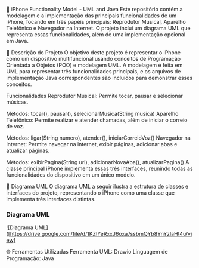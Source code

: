 📱 iPhone Functionality Model - UML and Java
Este repositório contém a modelagem e a implementação das principais funcionalidades de um iPhone, focando em três papéis principais: Reprodutor Musical, Aparelho Telefônico e Navegador na Internet. O projeto inclui um diagrama UML que representa essas funcionalidades, além de uma implementação opcional em Java.

📑 Descrição do Projeto
O objetivo deste projeto é representar o iPhone como um dispositivo multifuncional usando conceitos de Programação Orientada a Objetos (POO) e modelagem UML. A modelagem é feita em UML para representar três funcionalidades principais, e os arquivos de implementação Java correspondentes são incluídos para demonstrar esses conceitos.

Funcionalidades
Reprodutor Musical: Permite tocar, pausar e selecionar músicas.

Métodos: tocar(), pausar(), selecionarMusica(String musica)
Aparelho Telefônico: Permite realizar e atender chamadas, além de iniciar o correio de voz.

Métodos: ligar(String numero), atender(), iniciarCorreioVoz()
Navegador na Internet: Permite navegar na internet, exibir páginas, adicionar abas e atualizar páginas.

Métodos: exibirPagina(String url), adicionarNovaAba(), atualizarPagina()
A classe principal iPhone implementa essas três interfaces, reunindo todas as funcionalidades do dispositivo em um único modelo.

🎨 Diagrama UML
O diagrama UML a seguir ilustra a estrutura de classes e interfaces do projeto, representando o iPhone como uma classe que implementa três interfaces distintas.
### Diagrama UML

![Diagrama UML]([https://drive.google.com/file/d/1KZIYeRxxJ6oxa7ssbmQYb8YnYzlaHt4u/view]

🌐 Ferramentas Utilizadas
Ferramenta UML: Drawio
Linguagem de Programação: Java
